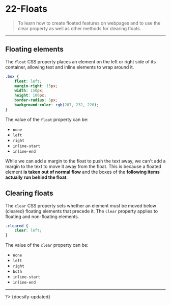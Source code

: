 # 22-Floats

> To learn how to create floated features on webpages and to use the clear property as well as other methods for clearing floats.

---

## Floating elements

The `float` CSS property places an element on the left or right side of its container, allowing text and inline elements to wrap around it.

```css
.box {
    float: left;
    margin-right: 15px;
    width: 150px;
    height: 100px;
    border-radius: 5px;
    background-color: rgb(207, 232, 220);
}
```

The value of the `float` property can be:

- `none`
- `left`
- `right`
- `inline-start`
- `inline-end`

While we can add a margin to the float to push the text away, we can't add a margin to the text to move it away from the float. This is because a floated element **is taken out of normal flow** and the boxes of the **following items actually run behind the float**.

## Clearing floats

The `clear` CSS property sets whether an element must be moved below (cleared) floating elements that precede it. The `clear` property applies to floating and non-floating elements.

```css
.cleared {
    clear: left;
}
```

The value of the `clear` property can be:

- `none`
- `left`
- `right`
- `both`
- `inline-start`
- `inline-end`



---

?> {docsify-updated}